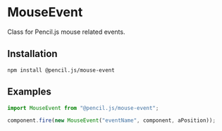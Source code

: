 # MouseEvent

Class for Pencil.js mouse related events.


## Installation

    npm install @pencil.js/mouse-event


## Examples

```js
import MouseEvent from "@pencil.js/mouse-event";

component.fire(new MouseEvent("eventName", component, aPosition));
```
